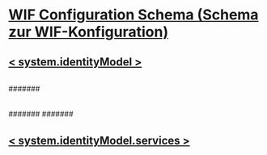 # [WIF Configuration Schema (Schema zur WIF-Konfiguration)](index.md)
## [< system.identityModel >](system-identitymodel.md)
### [<identityConfiguration>](identityconfiguration.md)
#### [<caches>](caches.md)
##### [<sessionSecurityTokenCache>](sessionsecuritytokencache.md)
##### [<tokenReplayCache>](tokenreplaycache.md)
#### [<certificateValidation>](certificatevalidation.md)
##### [<certificateValidator>](certificatevalidator.md)
#### [<claimsAuthenticationManager>](claimsauthenticationmanager.md)
#### [<claimsAuthorizationManager>](claimsauthorizationmanager.md)
#### [<claimTypeRequired>](claimtyperequired.md)
##### [<claimType>](claimtype.md)
#### [<securityTokenHandlers>](securitytokenhandlers.md)
##### [<securityTokenHandlerConfiguration>](securitytokenhandlerconfiguration.md)
###### [<audienceUris>](audienceuris.md)
###### [<issuerNameRegistry>](issuernameregistry.md)
####### [<trustedIssuers>](trustedissuers.md)
###### [<issuerTokenResolver>](issuertokenresolver.md)
###### [<serviceTokenResolver>](servicetokenresolver.md)
##### [<add>](add.md)
###### [<x509SecurityTokenHandlerRequirement>](x509securitytokenhandlerrequirement.md)
###### [<userNameSecurityTokenHandlerRequirement>](usernamesecuritytokenhandlerrequirement.md)
###### [<samlSecurityTokenRequirement>](samlsecuritytokenrequirement.md)
####### [<nameClaimType>](nameclaimtype.md)
####### [<roleClaimType>](roleclaimtype.md)
###### [<sessionTokenRequirement>](sessiontokenrequirement.md)
##### [<clear>](clear.md)
##### [<remove>](remove.md)
#### [<tokenReplayDetection>](tokenreplaydetection.md)
## [< system.identityModel.services >](system-identitymodel-services.md)
### [<federationConfiguration>](federationconfiguration.md)
#### [<wsFederation>](wsfederation.md)
#### [<serviceCertificate>](servicecertificate.md)
##### [<certificateReference>](certificatereference.md)
#### [<cookieHandler>](cookiehandler.md)
##### [<chunkedCookieHandler>](chunkedcookiehandler.md)
##### [<customCookieHandler>](customcookiehandler.md)
